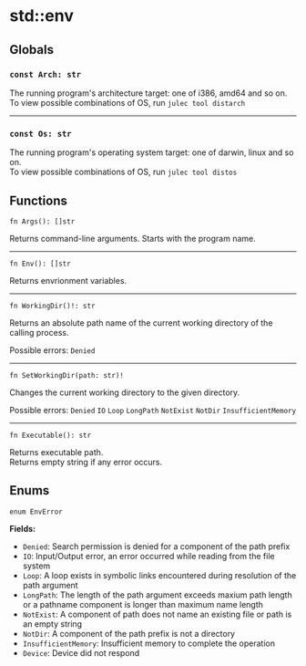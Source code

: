 # std::env
## Globals
### `const Arch: str`
The running program's architecture target: one of i386, amd64 and so on.\
To view possible combinations of OS, run `julec tool distarch`

---

### `const Os: str`
The running program's operating system target: one of darwin, linux and so on.\
To view possible combinations of OS, run `julec tool distos`

## Functions

```jule
fn Args(): []str
```
Returns command-line arguments.
Starts with the program name.

---

```jule
fn Env(): []str
```
Returns envrionment variables.

---

```jule
fn WorkingDir()!: str
```
Returns an absolute path name of the current working directory of the calling process.

Possible errors: `Denied`

---

```jule
fn SetWorkingDir(path: str)!
```
Changes the current working directory to the given directory.

Possible errors: `Denied` `IO` `Loop` `LongPath` `NotExist` `NotDir` `InsufficientMemory`

---

```jule
fn Executable(): str
```
Returns executable path.\
Returns empty string if any error occurs. 

## Enums
`enum EnvError`

**Fields:**
- `Denied`: Search permission is denied for a component of the path prefix
- `IO`: Input/Output error, an error occurred while reading from the file system
- `Loop`: A loop exists in symbolic links encountered during resolution of the path argument
- `LongPath`: The length of the path argument exceeds maxium path length or a pathname component is longer than maximum name length
- `NotExist`: A component of path does not name an existing file or path is an empty string
- `NotDir`: A component of the path prefix is not a directory
- `InsufficientMemory`: Insufficient memory to complete the operation
- `Device`: Device did not respond
